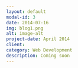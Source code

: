 ```yaml
---
layout: default
modal-id: 3
date: 2014-07-16
img: blog1.png
alt: image-alt
project-date: April 2014
client: 
category: Web Development
description: Coming soon
---
```

